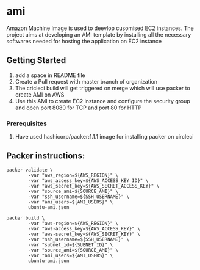 # ami
Amazon Machine Image is used to deevlop cusomised EC2 instances.
The project aims at developing an AMI template by installing all the necessary softwares needed for hosting the application on EC2 instance

## Getting Started

1. add a space in README file
2. Create a Pull request with master branch of organization
3. The cricleci build will get triggered on merge which will use packer to create AMI on AWS
4. Use this AMI to create EC2 instance and configure the security group and open port 8080 for TCP and port 80 for HTTP


### Prerequisites

1. Have used hashicorp/packer:1.1.1 image for installing packer on circleci

## Packer instructions:

    packer validate \
            -var "aws_region=${AWS_REGION}" \
            -var "aws_access_key=${AWS_ACCESS_KEY_ID}" \
            -var "aws_secret_key=${AWS_SECRET_ACCESS_KEY}" \
            -var "source_ami=${SOURCE_AMI}" \
            -var "ssh_username=${SSH_USERNAME}" \
            -var "ami_users=${AMI_USERS}" \
            ubuntu-ami.json

    packer build \
            -var "aws-region=${AWS_REGION}" \
            -var "aws-access_key=${AWS_ACCESS_KEY}" \
            -var "aws-secret_key=${AWS_SECRET_KEY}" \
            -var "ssh_username=${SSH_USERNAME}" \
            -var "subnet_id=${SUBNET_ID}" \
            -var "source_ami=${SOURCE_AMI}" \
            -var "ami_users=${AMI_USERS}" \
            ubuntu-ami.json
